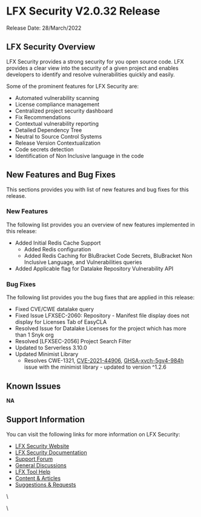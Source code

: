 # LFX Security V2.0.32 Release

Release Date: 28/March/2022

## LFX Security Overview&#x20;

LFX Security provides a strong security for you open source code. LFX provides a clear view into the security of a given project and enables developers to identify and resolve vulnerabilities quickly and easily.

Some of the prominent features for LFX Security are:

* Automated vulnerability scanning
* License compliance management&#x20;
* Centralized project security dashboard
* Fix Recommendations
* Contextual vulnerability reporting
* Detailed Dependency Tree
* Neutral to Source Control Systems
* Release Version Contextualization
* Code secrets detection&#x20;
* Identification of Non Inclusive language in the code

## New Features and Bug Fixes

This sections provides you with list of new features and bug fixes for this release.&#x20;

### New Features&#x20;

The following list provides you an overview of new features implemented in this release:

* Added Initial Redis Cache Support
  * Added Redis configuration
  * Added Redis Caching for BluBracket Code Secrets, BluBracket  Non Inclusive Language, and Vulnerabilities queries
* Added Applicable flag for Datalake Repository Vulnerability API

### Bug Fixes

The following list provides you the bug fixes that are applied in this release:

* Fixed CVE/CWE datalake query
* Fixed Issue LFXSEC-2060: Repository - Manifest file display does not display for Licenses Tab of EasyCLA
* Resolved Issue for Datalake Licenses for the project which has more than 1 Snyk org
* Resolved \[LFXSEC-2056] Project Search Filter
* Updated to Serverless 3.10.0
* Updated Minimist Library
  * Resolves CWE-1321, [CVE-2021-44906](https://github.com/advisories/GHSA-xvch-5gv4-984h), [GHSA-xvch-5gv4-984h](https://github.com/advisories/GHSA-xvch-5gv4-984h) issue with the minimist library - updated to version ^1.2.6

## Known Issues

**NA**

## **Support Information**&#x20;

You can visit the following links for more information on LFX Security:

* [LFX Security Website](https://lfx.linuxfoundation.org/tools/security/)
* [LFX Security Documentation](https://docs.linuxfoundation.org/lfx/security)&#x20;
* [Support Forum](https://community.lfx.dev)
* [General Discussions](https://community.lfx.dev/c/lfx-general-discussion/72)
* [LFX Tool Help](https://community.lfx.dev/c/help/62)
* [Content & Articles](https://community.lfx.dev/c/content-articles/58)
* [Suggestions & Requests](https://community.lfx.dev/c/suggestion-box/70)



\




\
